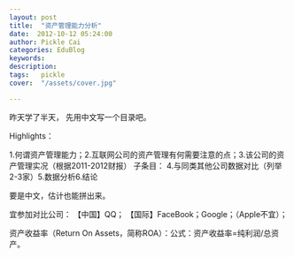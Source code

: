 ```yaml
---
layout: post  
title:  "资产管理能力分析"
date:  2012-10-12 05:24:00
author: Pickle Cai  
categories: EduBlog  
keywords: 
description:   
tags:	pickle   
cover:  "/assets/cover.jpg"  

---
```


昨天学了半天， 先用中文写一个目录吧。

Highlights：

1.何谓资产管理能力；2.互联网公司的资产管理有何需要注意的点；3.该公司的资产管理实况（根据2011-2012财报）    子条目：        4.与同类其他公司数据对比（列举2-3家）5.数据分析6.结论

要是中文，估计也能拼出来。

宜参加对比公司：  【中国】QQ；  【国际】FaceBook；Google；（Apple不宜）；

资产收益率（Return On Assets，简称ROA）：公式：资产收益率=纯利润/总资产。										

		    
